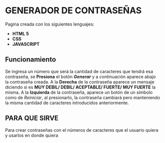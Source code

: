 # GENERADOR DE CONTRASEÑAS
Pagina creada con los siguientes lenguajes: 

 - **HTML 5**
 - **CSS**
 - **JAVASCRIPT**

## Funcionamiento 
Se ingresa un número que será la cantidad de caracteres que tendrá esa contraseña, se **Presiona** el botón ***Generar*** y a continuación aparece abajo la contraseña creada. 
A la **Derecha** de la contraseña aparece un mensaje diciendo si es **MUY DEBIL/ DEBIL/ ACEPTABLE/ FUERTE/ MUY FUERTE** la misma. 
A la **Izquierda** de la contraseña, aparece un botón de un símbolo como de *Reiniciar*, al presionarlo, la contraseña cambiará pero manteniendo la misma cantidad de caracteres introducidos anteriormente.

## PARA QUE SIRVE 
Para crear contraseñas con el números de caracteres que el usuario quiera y usarlos en donde quiera 